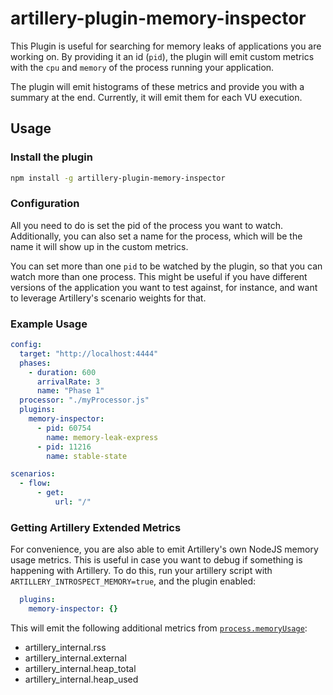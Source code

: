 # artillery-plugin-memory-inspector

This Plugin is useful for searching for memory leaks of applications you are working on. By providing it an id (`pid`), the plugin will emit custom metrics with the `cpu` and `memory` of the process running your application.

The plugin will emit histograms of these metrics and provide you with a summary at the end. Currently, it will emit them for each VU execution.

## Usage

### Install the plugin

```sh
npm install -g artillery-plugin-memory-inspector
```

### Configuration

All you need to do is set the pid of the process you want to watch. Additionally, you can also set a name for the process, which will be the name it will show up in the custom metrics.

You can set more than one `pid` to be watched by the plugin, so that you can watch more than one process. This might be useful if you have different versions of the application you want to test against, for instance, and want to leverage Artillery's scenario weights for that.

### Example Usage

```yaml
config:
  target: "http://localhost:4444"
  phases:
    - duration: 600
      arrivalRate: 3
      name: "Phase 1"
  processor: "./myProcessor.js"
  plugins:
    memory-inspector:
      - pid: 60754
        name: memory-leak-express
      - pid: 11216
        name: stable-state

scenarios:
  - flow:
      - get:
          url: "/"
```

### Getting Artillery Extended Metrics

For convenience, you are also able to emit Artillery's own NodeJS memory usage metrics. This is useful in case you want to debug if something is happening with Artillery. To do this, run your artillery script with `ARTILLERY_INTROSPECT_MEMORY=true`, and the plugin enabled:

```yaml
  plugins:
    memory-inspector: {}
```

This will emit the following additional metrics from [`process.memoryUsage`](https://nodejs.org/api/process.html#processmemoryusage):
- artillery_internal.rss
- artillery_internal.external
- artillery_internal.heap_total
- artillery_internal.heap_used